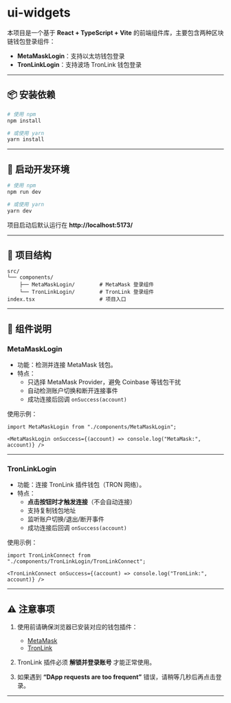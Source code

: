 # ui-widgets

本项目是一个基于 **React + TypeScript + Vite** 的前端组件库，主要包含两种区块链钱包登录组件：

- **MetaMaskLogin**：支持以太坊钱包登录  
- **TronLinkLogin**：支持波场 TronLink 钱包登录  

---

## 📦 安装依赖

```bash
# 使用 npm
npm install

# 或使用 yarn
yarn install
```

---

## 🚀 启动开发环境

```bash
# 使用 npm
npm run dev

# 或使用 yarn
yarn dev
```

项目启动后默认运行在 **http://localhost:5173/**

---

## 📂 项目结构

```
src/
└── components/
    ├── MetaMaskLogin/        # MetaMask 登录组件
    └── TronLinkLogin/        # TronLink 登录组件
index.tsx                     # 项目入口
```

---

## 🔑 组件说明

### MetaMaskLogin

- 功能：检测并连接 MetaMask 钱包。  
- 特点：
  - 只选择 MetaMask Provider，避免 Coinbase 等钱包干扰  
  - 自动检测账户切换和断开连接事件  
  - 成功连接后回调 `onSuccess(account)`  

使用示例：

```tsx
import MetaMaskLogin from "./components/MetaMaskLogin";

<MetaMaskLogin onSuccess={(account) => console.log("MetaMask:", account)} />
```

---

### TronLinkLogin

- 功能：连接 TronLink 插件钱包（TRON 网络）。  
- 特点：
  - **点击按钮时才触发连接**（不会自动连接）  
  - 支持复制钱包地址  
  - 监听账户切换/退出/断开事件  
  - 成功连接后回调 `onSuccess(account)`  

使用示例：

```tsx
import TronLinkConnect from "./components/TronLinkLogin/TronLinkConnect";

<TronLinkConnect onSuccess={(account) => console.log("TronLink:", account)} />
```

---

## ⚠️ 注意事项

1. 使用前请确保浏览器已安装对应的钱包插件：  
   - [MetaMask](https://metamask.io/)  
   - [TronLink](https://www.tronlink.org/)  

2. TronLink 插件必须 **解锁并登录账号** 才能正常使用。  

3. 如果遇到 **“DApp requests are too frequent”** 错误，请稍等几秒后再点击登录。  

---
